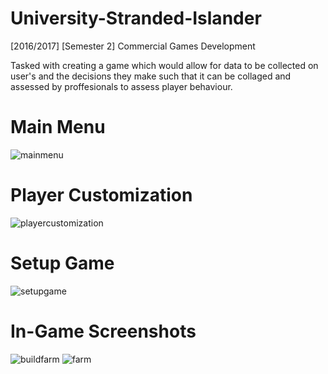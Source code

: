 # University-Stranded-Islander
[2016/2017] [Semester 2] Commercial Games Development

Tasked with creating a game which would allow for data to be collected on user's and the decisions they make such that it can be collaged and assessed by proffesionals to assess player behaviour.

# Main Menu
![mainmenu](https://user-images.githubusercontent.com/9573054/30493956-1b2b4c60-9a3e-11e7-912c-0c3980f61a0d.png)

# Player Customization
![playercustomization](https://user-images.githubusercontent.com/9573054/30493953-1ab66a44-9a3e-11e7-94bf-6a4898b3fbe1.png)

# Setup Game
![setupgame](https://user-images.githubusercontent.com/9573054/30493952-1ab3baf6-9a3e-11e7-9635-5b5ea466bcdd.png)

# In-Game Screenshots
![buildfarm](https://user-images.githubusercontent.com/9573054/30493954-1abd8950-9a3e-11e7-98c1-f6edde1088d4.png)
![farm](https://user-images.githubusercontent.com/9573054/30493955-1acd2c20-9a3e-11e7-8413-f3e23bfb4014.png)
